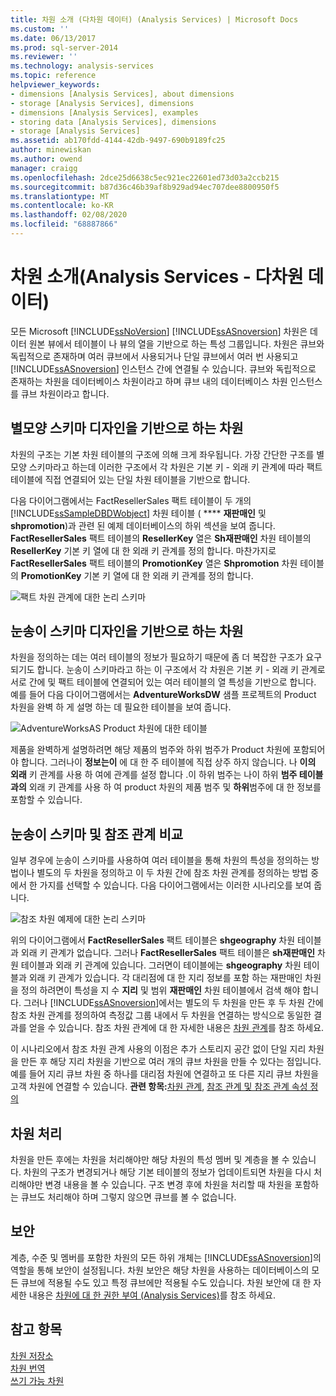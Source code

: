 ```yaml
---
title: 차원 소개 (다차원 데이터) (Analysis Services) | Microsoft Docs
ms.custom: ''
ms.date: 06/13/2017
ms.prod: sql-server-2014
ms.reviewer: ''
ms.technology: analysis-services
ms.topic: reference
helpviewer_keywords:
- dimensions [Analysis Services], about dimensions
- storage [Analysis Services], dimensions
- dimensions [Analysis Services], examples
- storing data [Analysis Services], dimensions
- storage [Analysis Services]
ms.assetid: ab170fdd-4144-42db-9497-690b9189fc25
author: minewiskan
ms.author: owend
manager: craigg
ms.openlocfilehash: 2dce25d6638c5ec921ec22601ed73d03a2ccb215
ms.sourcegitcommit: b87d36c46b39af8b929ad94ec707dee8800950f5
ms.translationtype: MT
ms.contentlocale: ko-KR
ms.lasthandoff: 02/08/2020
ms.locfileid: "68887866"
---
```

# <a name="introduction-to-dimensions-analysis-services---multidimensional-data"></a>차원 소개(Analysis Services - 다차원 데이터)
  모든 Microsoft [!INCLUDE[ssNoVersion](../../includes/ssnoversion-md.md)] [!INCLUDE[ssASnoversion](../../includes/ssasnoversion-md.md)] 차원은 데이터 원본 뷰에서 테이블이 나 뷰의 열을 기반으로 하는 특성 그룹입니다. 차원은 큐브와 독립적으로 존재하며 여러 큐브에서 사용되거나 단일 큐브에서 여러 번 사용되고 [!INCLUDE[ssASnoversion](../../includes/ssasnoversion-md.md)] 인스턴스 간에 연결될 수 있습니다. 큐브와 독립적으로 존재하는 차원을 데이터베이스 차원이라고 하며 큐브 내의 데이터베이스 차원 인스턴스를 큐브 차원이라고 합니다.  
  
## <a name="dimension-based-on-a-star-schema-design"></a>별모양 스키마 디자인을 기반으로 하는 차원  
 차원의 구조는 기본 차원 테이블의 구조에 의해 크게 좌우됩니다. 가장 간단한 구조를 별모양 스키마라고 하는데 이러한 구조에서 각 차원은 기본 키 - 외래 키 관계에 따라 팩트 테이블에 직접 연결되어 있는 단일 차원 테이블을 기반으로 합니다.  
  
 다음 다이어그램에서는 FactResellerSales 팩트 테이블이 두 개의 [!INCLUDE[ssSampleDBDWobject](../../includes/sssampledbdwobject-md.md)] 차원 테이블 ( **** **재판매인** 및 **shpromotion**)과 관련 된 예제 데이터베이스의 하위 섹션을 보여 줍니다. **FactResellerSales** 팩트 테이블의 **ResellerKey** 열은 **Sh재판매인** 차원 테이블의 **ResellerKey** 기본 키 열에 대 한 외래 키 관계를 정의 합니다. 마찬가지로 **FactResellerSales** 팩트 테이블의 **PromotionKey** 열은 **Shpromotion** 차원 테이블의 **PromotionKey** 기본 키 열에 대 한 외래 키 관계를 정의 합니다.  
  
 ![팩트 차원 관계에 대한 논리 스키마](https://docs.microsoft.com/analysis-services/analysis-services/dev-guide/media/dimfactrelationship.gif "팩트 차원 관계에 대한 논리 스키마")  
  
## <a name="dimension-based-on-a-snowflake-schema-design"></a>눈송이 스키마 디자인을 기반으로 하는 차원  
 차원을 정의하는 데는 여러 테이블의 정보가 필요하기 때문에 좀 더 복잡한 구조가 요구되기도 합니다. 눈송이 스키마라고 하는 이 구조에서 각 차원은 기본 키 - 외래 키 관계로 서로 간에 및 팩트 테이블에 연결되어 있는 여러 테이블의 열 특성을 기반으로 합니다. 예를 들어 다음 다이어그램에서는 **AdventureWorksDW** 샘플 프로젝트의 Product 차원을 완벽 하 게 설명 하는 데 필요한 테이블을 보여 줍니다.  
  
 ![AdventureWorksAS Product 차원에 대한 테이블](https://docs.microsoft.com/analysis-services/analysis-services/dev-guide/media/dimproduct.gif "AdventureWorksAS Product 차원에 대한 테이블")  
  
 제품을 완벽하게 설명하려면 해당 제품의 범주와 하위 범주가 Product 차원에 포함되어야 합니다. 그러나이 **정보는이** 에 대 한 주 테이블에 직접 상주 하지 않습니다. 나 **이의 외래** 키 관계를 사용 하 여에 관계를 설정 합니다 .이 하위 범주는 나이 하위 **범주 테이블과의** 외래 키 관계를 사용 하 여 product 차원의 제품 범주 및 **하위**범주에 대 한 정보를 포함할 수 있습니다.  
  
## <a name="snowflake-schema-versus-reference-relationship"></a>눈송이 스키마 및 참조 관계 비교  
 일부 경우에 눈송이 스키마를 사용하여 여러 테이블을 통해 차원의 특성을 정의하는 방법이나 별도의 두 차원을 정의하고 이 두 차원 간에 참조 차원 관계를 정의하는 방법 중에서 한 가지를 선택할 수 있습니다. 다음 다이어그램에서는 이러한 시나리오를 보여 줍니다.  
  
 ![참조 차원 예제에 대한 논리 스키마](https://docs.microsoft.com/analysis-services/analysis-services/dev-guide/media/dimindirect.gif "참조 차원 예제에 대한 논리 스키마")  
  
 위의 다이어그램에서 **FactResellerSales** 팩트 테이블은 **shgeography** 차원 테이블과 외래 키 관계가 없습니다. 그러나 **FactResellerSales** 팩트 테이블은 **sh재판매인** 차원 테이블과 외래 키 관계에 있습니다. 그러면이 테이블에는 **shgeography** 차원 테이블과 외래 키 관계가 있습니다. 각 대리점에 대 한 지리 정보를 포함 하는 재판매인 차원을 정의 하려면이 특성을 지 수 **지리** 및 범위 **재판매인** 차원 테이블에서 검색 해야 합니다. 그러나 [!INCLUDE[ssASnoversion](../../includes/ssasnoversion-md.md)]에서는 별도의 두 차원을 만든 후 두 차원 간에 참조 차원 관계를 정의하여 측정값 그룹 내에서 두 차원을 연결하는 방식으로 동일한 결과를 얻을 수 있습니다. 참조 차원 관계에 대 한 자세한 내용은 [차원 관계](../multidimensional-models-olap-logical-cube-objects/dimension-relationships.md)를 참조 하세요.  
  
 이 시나리오에서 참조 차원 관계 사용의 이점은 추가 스토리지 공간 없이 단일 지리 차원을 만든 후 해당 지리 차원을 기반으로 여러 개의 큐브 차원을 만들 수 있다는 점입니다. 예를 들어 지리 큐브 차원 중 하나를 대리점 차원에 연결하고 또 다른 지리 큐브 차원을 고객 차원에 연결할 수 있습니다. **관련 항목:**[차원 관계](../multidimensional-models-olap-logical-cube-objects/dimension-relationships.md), [참조 관계 및 참조 관계 속성 정의](../multidimensional-models/define-a-referenced-relationship-and-referenced-relationship-properties.md)  
  
## <a name="processing-a-dimension"></a>차원 처리  
 차원을 만든 후에는 차원을 처리해야만 해당 차원의 특성 멤버 및 계층을 볼 수 있습니다. 차원의 구조가 변경되거나 해당 기본 테이블의 정보가 업데이트되면 차원을 다시 처리해야만 변경 내용을 볼 수 있습니다. 구조 변경 후에 차원을 처리할 때 차원을 포함하는 큐브도 처리해야 하며 그렇지 않으면 큐브를 볼 수 없습니다.  
  
## <a name="security"></a>보안  
 계층, 수준 및 멤버를 포함한 차원의 모든 하위 개체는 [!INCLUDE[ssASnoversion](../../includes/ssasnoversion-md.md)]의 역할을 통해 보안이 설정됩니다. 차원 보안은 해당 차원을 사용하는 데이터베이스의 모든 큐브에 적용될 수도 있고 특정 큐브에만 적용될 수도 있습니다. 차원 보안에 대 한 자세한 내용은 [차원에 대 한 권한 부여 &#40;Analysis Services&#41;](../multidimensional-models/grant-permissions-on-a-dimension-analysis-services.md)를 참조 하세요.  
  
## <a name="see-also"></a>참고 항목  
 [차원 저장소](../multidimensional-models-olap-logical-dimension-objects/dimensions-storage.md)   
 [차원 번역](../multidimensional-models-olap-logical-dimension-objects/dimension-translations.md)   
 [쓰기 가능 차원](../multidimensional-models-olap-logical-dimension-objects/write-enabled-dimensions.md)  
  
  

